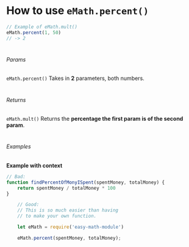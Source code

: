 
# How to use `eMath.percent()`

```js
// Example of eMath.mult()
eMath.percent(1, 50) 
// -> 2
```
#
###### Params 
`eMath.percent()` Takes in **2** parameters, both numbers.
#
###### Returns 
`eMath.mult()` Returns the **percentage the first param is of the second param**.
#
###### Examples
**Example with context**
```javaScript
// Bad:
function findPercentOfMonyISpent(spentMoney, totalMoney) {
	return spentMoney / totalMoney * 100 
}
```

```js
	// Good:
	// This is so much easier than having 
	// to make your own function.

	let eMath = require('easy-math-module')

	eMath.percent(spentMoney, totalMoney);
	
```
#